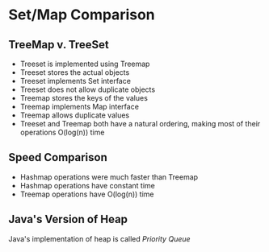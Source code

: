 Set/Map Comparison
==================

TreeMap v. TreeSet
------------------

- Treeset is implemented using Treemap
- Treeset stores the actual objects
- Treeset implements Set interface
- Treeset does not allow duplicate objects
- Treemap stores the keys of the values
- Treemap implements Map interface
- Treemap allows duplicate values
- Treeset and Treemap both have a natural ordering, making most of their operations O(log(n)) time

Speed Comparison
----------------

- Hashmap operations were much faster than Treemap
- Hashmap operations have constant time
- Treemap operations have O(log(n)) time

Java's Version of Heap
----------------------

Java's implementation of heap is called *Priority Queue*

